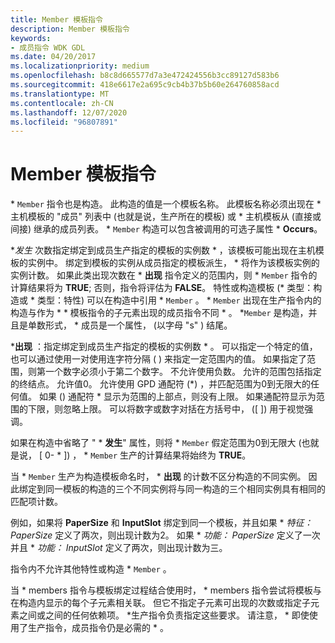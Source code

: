 ```yaml
---
title: Member 模板指令
description: Member 模板指令
keywords:
- 成员指令 WDK GDL
ms.date: 04/20/2017
ms.localizationpriority: medium
ms.openlocfilehash: b8c8d665577d7a3e472424556b3cc89127d583b6
ms.sourcegitcommit: 418e6617e2a695c9cb4b37b5b60e264760858acd
ms.translationtype: MT
ms.contentlocale: zh-CN
ms.lasthandoff: 12/07/2020
ms.locfileid: "96807891"
---
```

# <a name="member-template-directive"></a>Member 模板指令


\* `Member` 指令也是构造。 此构造的值是一个模板名称。 此模板名称必须出现在 \* 主机模板的 "成员" 列表中 (也就是说，生产所在的模板) 或 \* 主机模板从 (直接或间接) 继承的成员列表。 \* `Member` 构造可以包含被调用的可选子属性 \* **Occurs**。

\**_发生_* 次数指定绑定到成员生产指定的模板的实例数 \* ，该模板可能出现在主机模板的实例中。 绑定到模板的实例从成员指定的模板派生， \* 将作为该模板实例的实例计数。 如果此类出现次数在 \* **出现** 指令定义的范围内，则 \* `Member` 指令的计算结果将为 **TRUE**; 否则，指令将评估为 **FALSE**。 特性或构造模板 (\* 类型：构造或 \* 类型：特性) 可以在构造中引用 \* `Member` 。 \* `Member` 出现在生产指令内的构造与作为 \* \* 模板指令的子元素出现的成员指令不同 \* 。 \*`Member` 是构造，并且是单数形式， \* 成员是一个属性， (以字母 "s" ) 结尾。

\***出现** ：指定绑定到成员生产指定的模板的实例数 \* 。 可以指定一个特定的值，也可以通过使用一对使用连字符分隔 ( ) 来指定一定范围内的值。 如果指定了范围，则第一个数字必须小于第二个数字。 不允许使用负数。 允许的范围包括指定的终结点。 允许值0。 允许使用 GPD 通配符 (\*) ，并匹配范围为0到无限大的任何值。 如果 () 通配符 \* 显示为范围的上部点，则没有上限。 如果通配符显示为范围的下限，则忽略上限。 可以将数字或数字对括在方括号中， (\[ \]) 用于视觉强调。

如果在构造中省略了 " \* **发生**" 属性，则将 \* `Member` 假定范围为0到无限大 (也就是说， \[ 0- \* \]) ， \* `Member` 生产的计算结果将始终为 **TRUE**。

当 \* `Member` 生产为构造模板命名时， \* **出现** 的计数不区分构造的不同实例。 因此绑定到同一模板的构造的三个不同实例将与同一构造的三个相同实例具有相同的匹配项计数。

例如，如果将 **PaperSize** 和 **InputSlot** 绑定到同一个模板，并且如果 \* *_特征： PaperSize_* 定义了两次，则出现计数为2。 如果 \* *_功能： PaperSize_* 定义了一次并且 \* *_功能： InputSlot_* 定义了两次，则出现计数为三。

指令内不允许其他特性或构造 \* `Member` 。

当 \* members 指令与模板绑定过程结合使用时， \* members 指令尝试将模板与在构造内显示的每个子元素相关联。 但它不指定子元素可出现的次数或指定子元素之间或之间的任何依赖项。 \*生产指令负责指定这些要求。 请注意， \* 即使使用了生产指令，成员指令仍是必需的 \* 。

 

 





